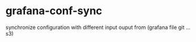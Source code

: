 # grafana-conf-sync
synchronize configuration with different input ouput from (grafana file git ... s3)
